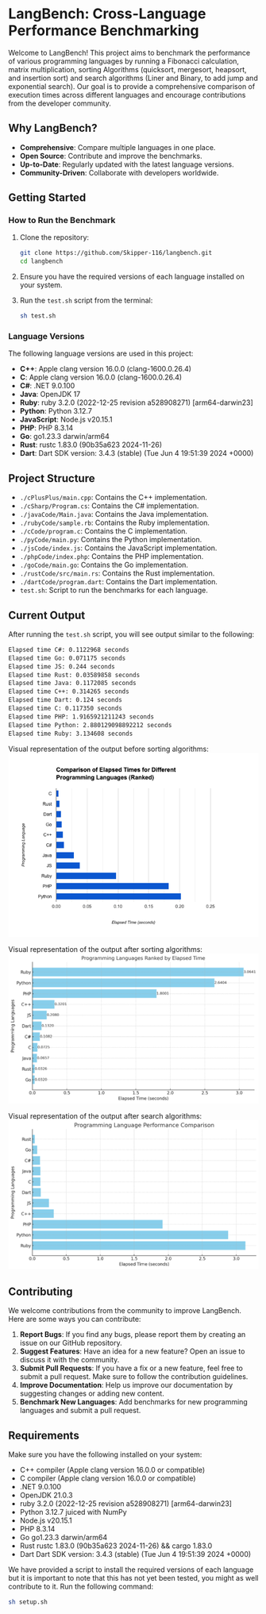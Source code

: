 # LangBench: Cross-Language Performance Benchmarking

Welcome to LangBench! This project aims to benchmark the performance of various programming languages by running a Fibonacci calculation, matrix multiplication, sorting Algorithms (quicksort, mergesort, heapsort, and insertion sort) and search algorithms (Liner and Binary, to add jump and exponential search). Our goal is to provide a comprehensive comparison of execution times across different languages and encourage contributions from the developer community.

## Why LangBench?

- **Comprehensive**: Compare multiple languages in one place.
- **Open Source**: Contribute and improve the benchmarks.
- **Up-to-Date**: Regularly updated with the latest language versions.
- **Community-Driven**: Collaborate with developers worldwide.

## Getting Started

### How to Run the Benchmark

1. Clone the repository:
    ```sh
    git clone https://github.com/Skipper-116/langbench.git
    cd langbench
    ```

2. Ensure you have the required versions of each language installed on your system.

3. Run the `test.sh` script from the terminal:
    ```sh
    sh test.sh
    ```

### Language Versions

The following language versions are used in this project:

- **C++**: Apple clang version 16.0.0 (clang-1600.0.26.4)
- **C**: Apple clang version 16.0.0 (clang-1600.0.26.4)
- **C#**: .NET 9.0.100
- **Java**: OpenJDK 17
- **Ruby**: ruby 3.2.0 (2022-12-25 revision a528908271) [arm64-darwin23]
- **Python**: Python 3.12.7
- **JavaScript**: Node.js v20.15.1
- **PHP**: PHP 8.3.14
- **Go**: go1.23.3 darwin/arm64
- **Rust**: rustc 1.83.0 (90b35a623 2024-11-26)
- **Dart**: Dart SDK version: 3.4.3 (stable) (Tue Jun 4 19:51:39 2024 +0000)

## Project Structure

- `./cPlusPlus/main.cpp`: Contains the C++ implementation.
- `./cSharp/Program.cs`: Contains the C# implementation.
- `./javaCode/Main.java`: Contains the Java implementation.
- `./rubyCode/sample.rb`: Contains the Ruby implementation.
- `./cCode/program.c`: Contains the C implementation.
- `./pyCode/main.py`: Contains the Python implementation.
- `./jsCode/index.js`: Contains the JavaScript implementation.
- `./phpCode/index.php`: Contains the PHP implementation.
- `./goCode/main.go`: Contains the Go implementation.
- `./rustCode/src/main.rs`: Contains the Rust implementation.
- `./dartCode/program.dart`: Contains the Dart implementation.
- `test.sh`: Script to run the benchmarks for each language.

## Current Output

After running the `test.sh` script, you will see output similar to the following:

```sh
Elapsed time C#: 0.1122968 seconds
Elapsed time Go: 0.071175 seconds
Elapsed time JS: 0.244 seconds
Elapsed time Rust: 0.03589858 seconds
Elapsed time Java: 0.1172085 seconds
Elapsed time C++: 0.314265 seconds
Elapsed time Dart: 0.124 seconds
Elapsed time C: 0.117350 seconds
Elapsed time PHP: 1.9165921211243 seconds
Elapsed time Python: 2.880129098892212 seconds
Elapsed time Ruby: 3.134608 seconds
```

Visual representation of the output before sorting algorithms:
![alt text](assets/image-3.png)

Visual representation of the output after sorting algorithms:
![alt text](assets/image-2.png)

Visual representation of the output after search algorithms:
![alt text](assets/image-4.png)

## Contributing
We welcome contributions from the community to improve LangBench. Here are some ways you can contribute:

1. **Report Bugs**: If you find any bugs, please report them by creating an issue on our GitHub repository.
2. **Suggest Features**: Have an idea for a new feature? Open an issue to discuss it with the community.
3. **Submit Pull Requests**: If you have a fix or a new feature, feel free to submit a pull request. Make sure to follow the contribution guidelines.
4. **Improve Documentation**: Help us improve our documentation by suggesting changes or adding new content.
5. **Benchmark New Languages**: Add benchmarks for new programming languages and submit a pull request.

## Requirements
Make sure you have the following installed on your system:

* C++ compiler (Apple clang version 16.0.0 or compatible)
* C compiler (Apple clang version 16.0.0 or compatible)
* .NET 9.0.100
* OpenJDK 21.0.3
* ruby 3.2.0 (2022-12-25 revision a528908271) [arm64-darwin23]
* Python 3.12.7 juiced with NumPy
* Node.js v20.15.1
* PHP 8.3.14
* Go go1.23.3 darwin/arm64
* Rust rustc 1.83.0 (90b35a623 2024-11-26) && cargo 1.83.0
* Dart Dart SDK version: 3.4.3 (stable) (Tue Jun 4 19:51:39 2024 +0000)

We have provided a script to install the required versions of each language but it is important to note that this has not yet been tested, you might as well contribute to it. Run the following command:

```sh
sh setup.sh
```